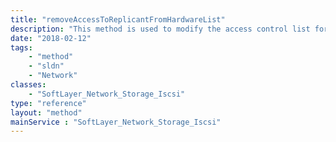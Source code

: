 ```yaml
---
title: "removeAccessToReplicantFromHardwareList"
description: "This method is used to modify the access control list for this Storage replica volume.  The SoftLayer_Hardware objects which have been allowed access to this storage will be listed in the allowedHardware property of this storage replica volume. "
date: "2018-02-12"
tags:
    - "method"
    - "sldn"
    - "Network"
classes:
    - "SoftLayer_Network_Storage_Iscsi"
type: "reference"
layout: "method"
mainService : "SoftLayer_Network_Storage_Iscsi"
---
```

